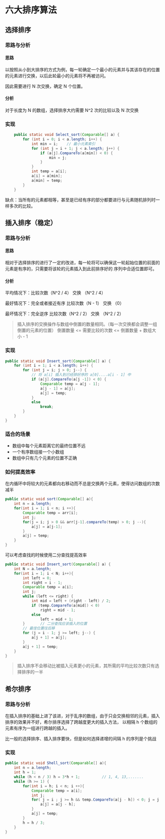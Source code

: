 # 六大排序算法

## 选择排序

### 思路与分析

#### 思路

以按照从小到大排序的方式为例，每一轮确定一个最小的元素并与其该存在的位置的元素进行交换，以后此轮最小的元素将不再被访问。

因此需要进行 N 次交换，确定 N 个位置。

#### 分析

对于长度为 N 的数组，选择排序大约需要 N^2 次的比较以及 N 次交换

### 实现

```java
	public static void Select_sort(Comparable[] a) {
		for (int i = 0; i < a.length; i++) {
			int min = i;	// 最小元素索引
			for (int j = i + 1; j < a.length; j++) {
				if (a[j].CompareTo(a[min]) < 0) {
					min = j;
				}
			}
			int temp = a[i];
			a[i] = a[min];
			a[min] = temp;
		}
	}

```

缺点：当所有的元素都相等，甚至是已经有序的部分都要进行与元素随机排列时一样多次的比较。


## 插入排序（稳定）

### 思路与分析

#### 思路

相对于选择排序的进行了一定的改进，每一轮将可以确保这一轮起始位置的前面的元素是有序的，只需要将该轮的元素插入到此前排序好的
序列中合适位置即可。

#### 分析

平均情况下：比较次数（N^2 / 4） 交换 （N^2 / 4）

最好情况下：完全或者接近有序 比较次数（N - 1） 交换 （0）

最坏情况下：完全逆序 比较次数（N^2 / 2） 交换 （N^2 / 2）

> 插入排序的交换操作与数组中倒置的数量相同。（每一次交换都会调整一组倒置的元素的位置）
> 倒置数量 <= 需要比较的次数 <= 倒置数量 + 数组大小 - 1

### 实现

```java
public static void Insert_sort(Comparable[] a) {
	for (int i = 1; i < a.length; i++) {
		for (int j = i; j > 0; j--) {
			// 将 a[i] 插入到已经排好序的 a[0]....a[i - 1] 中
			if (a[j].CompareTo(a[j -1]) < 0) {
				Comparable temp = a[j - 1];
				a[j - 1] = a[j];
				a[j] = temp;
			}
			else
				break;
		}
	}
}
```

### 适合的场景

- 数组中每个元素距离它的最终位置不远
- 一个有序数组接一个小数组
- 数组中只有几个元素的位置不正确

### 如何提高效率

在内循环中将较大的元素都向右移动而不总是交换两个元素，使得访问数组的次数减半

```java
public static void sort(Comparable[] a){
    int n = a.length;
    for(int i = 1; i < n; i ++){
        Comparable temp = arr[i];
        int j;
        for(j = i; j > 0 && arr[j-1].compareTo(temp) > 0; j --){
            a[j] = a[j-1];
        }
        a[j] = temp;
    }
}
```

可以考虑查找的时候使用二分查找提高效率

```java
public static void Insert_sort(Comparable[] a) {
    int N = a.length;
    for(int i = 1; i < N; i++){
        int left = 0;
        int right = i - 1;
        Comparable temp = a[i];
        int j;
        while (left <= right) {
            int mid = left + (right - left) / 2;
            if (temp.CompareTo(a[mid]) < 0)
                right = mid - 1;
            else
                left = mid + 1;
        }		// 二分查找应该插入的位置
        // 最佳位置往后移
        for (j = i - 1; j >= left; j--) {
            a[j + 1] = a[j];
        }
        a[j + 1] = temp;
    }
}


```

> 插入排序不会移动比被插入元素更小的元素，其所需的平均比较次数只有选择排序的一半

## 希尔排序

### 思路与分析

在插入排序的基础上进了该进，对于乱序的数组，由于只会交换相邻的元素，插入排序的效果并不好，希尔排序选择了跨越度更大的插入方法，
以相隔 h 个数组的元素有序为一组进行跨越的插入。

比一般的选择排序、插入排序要快，但是如何选择递增的间隔 h 的序列是个挑战

### 实现

```java
public static void Shell_sort(Comparable[] a){
    int n = a.length;
    int h = 1;
    while (h < n / 3) h = 3*h + 1;          // 1, 4, 13,.......
    while (h >= 1) {
        for(int i = h; i < n; i ++){
            Comparable temp = a[i];
            int j;
            for( j = i ; j >= h && temp.CompareTo(a[j - h]) < 0; j = j - h){
                a[j] = a[j - h];
            }
            a[j] = temp;
        }
        h = h / 3;
    }
}
```

